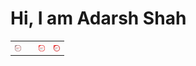 # Hi, I am Adarsh Shah
<style>
  img{
    height:10px;
    width:10px;
  }
</style>
<table border="0">
<tr>
<td>
<img width="30%" src="https://github.com/AdarshShah/AboutMe/blob/master/images/oracle-certified-associate-java-se-7-programmer.png?raw=true"/>
<td>
  <td>
<img width="30%" src="https://github.com/AdarshShah/AboutMe/blob/master/images/oracle-certified-professional-java-se-7-programmer.png?raw=true"/>
  </td>
  <td>
<img src="https://github.com/AdarshShah/AboutMe/blob/master/images/oracle-certified-expert-java-ee-6-web-component-developer.png?raw=true"/>
  </td>
</tr>
</table>
